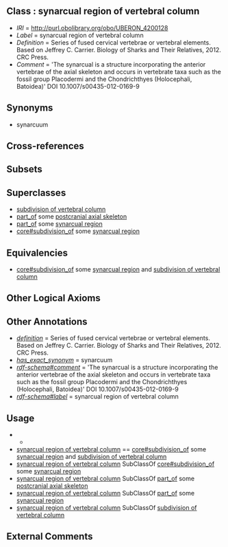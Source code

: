 
## Class : synarcual region of vertebral column

 * *IRI* = http://purl.obolibrary.org/obo/UBERON_4200128
 * *Label* = synarcual region of vertebral column
 * *Definition* = Series of fused cervical vertebrae or vertebral elements. Based on Jeffrey C. Carrier. Biology of Sharks and Their Relatives, 2012. CRC Press.
 * *Comment* = 'The synarcual is a structure incorporating the anterior vertebrae of the axial skeleton and occurs in vertebrate taxa such as the fossil group Placodermi and the Chondrichthyes (Holocephali, Batoidea)' DOI 10.1007/s00435-012-0169-9

## Synonyms

 * synarcuum

## Cross-references


## Subsets


## Superclasses

 * [subdivision of vertebral column](../../UBERON/77/UBERON_0006077.md)
 * [part_of](../../BFO/50/BFO_0000050.md) some [postcranial axial skeleton](../../UBERON/90/UBERON_0002090.md)
 * [part_of](../../BFO/50/BFO_0000050.md) some [synarcual region](../../UBERON/29/UBERON_4200129.md)
 * [core#subdivision_of](../../core#subdivision/of/core#subdivision_of.md) some [synarcual region](../../UBERON/29/UBERON_4200129.md)

## Equivalencies

 * [core#subdivision_of](../../core#subdivision/of/core#subdivision_of.md) some [synarcual region](../../UBERON/29/UBERON_4200129.md) and [subdivision of vertebral column](../../UBERON/77/UBERON_0006077.md)

## Other Logical Axioms


## Other Annotations

 * *[definition](../../IAO/15/IAO_0000115.md)* = Series of fused cervical vertebrae or vertebral elements. Based on Jeffrey C. Carrier. Biology of Sharks and Their Relatives, 2012. CRC Press.
 * *[has_exact_synonym](../../ym/oboInOwl#hasExactSynonym.md)* = synarcuum
 * *[rdf-schema#comment](../../nt/rdf-schema#comment.md)* = 'The synarcual is a structure incorporating the anterior vertebrae of the axial skeleton and occurs in vertebrate taxa such as the fossil group Placodermi and the Chondrichthyes (Holocephali, Batoidea)' DOI 10.1007/s00435-012-0169-9
 * *[rdf-schema#label](../../el/rdf-schema#label.md)* = synarcual region of vertebral column

## Usage

 * -
 * [synarcual region of vertebral column](../../UBERON/28/UBERON_4200128.md) == [core#subdivision_of](../../core#subdivision/of/core#subdivision_of.md) some [synarcual region](../../UBERON/29/UBERON_4200129.md) and [subdivision of vertebral column](../../UBERON/77/UBERON_0006077.md)
 * [synarcual region of vertebral column](../../UBERON/28/UBERON_4200128.md) SubClassOf [core#subdivision_of](../../core#subdivision/of/core#subdivision_of.md) some [synarcual region](../../UBERON/29/UBERON_4200129.md)
 * [synarcual region of vertebral column](../../UBERON/28/UBERON_4200128.md) SubClassOf [part_of](../../BFO/50/BFO_0000050.md) some [postcranial axial skeleton](../../UBERON/90/UBERON_0002090.md)
 * [synarcual region of vertebral column](../../UBERON/28/UBERON_4200128.md) SubClassOf [part_of](../../BFO/50/BFO_0000050.md) some [synarcual region](../../UBERON/29/UBERON_4200129.md)
 * [synarcual region of vertebral column](../../UBERON/28/UBERON_4200128.md) SubClassOf [subdivision of vertebral column](../../UBERON/77/UBERON_0006077.md)

## External Comments

